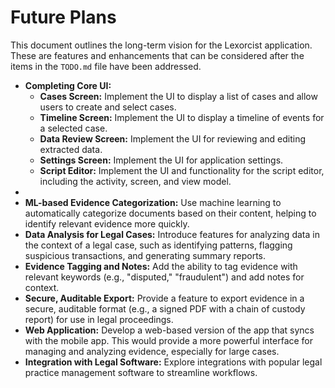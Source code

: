 # Future Plans

This document outlines the long-term vision for the Lexorcist application. These are features and enhancements that can be considered after the items in the `TODO.md` file have been addressed.

- **Completing Core UI:**
  - **Cases Screen:** Implement the UI to display a list of cases and allow users to create and select cases.
  - **Timeline Screen:** Implement the UI to display a timeline of events for a selected case.
  - **Data Review Screen:** Implement the UI for reviewing and editing extracted data.
  - **Settings Screen:** Implement the UI for application settings.
  - **Script Editor:** Implement the UI and functionality for the script editor, including the activity, screen, and view model.
- 
- **ML-based Evidence Categorization:** Use machine learning to automatically categorize documents based on their content, helping to identify relevant evidence more quickly.
- **Data Analysis for Legal Cases:** Introduce features for analyzing data in the context of a legal case, such as identifying patterns, flagging suspicious transactions, and generating summary reports.
- **Evidence Tagging and Notes:** Add the ability to tag evidence with relevant keywords (e.g., "disputed," "fraudulent") and add notes for context.
- **Secure, Auditable Export:** Provide a feature to export evidence in a secure, auditable format (e.g., a signed PDF with a chain of custody report) for use in legal proceedings.
- **Web Application:** Develop a web-based version of the app that syncs with the mobile app. This would provide a more powerful interface for managing and analyzing evidence, especially for large cases.
- **Integration with Legal Software:** Explore integrations with popular legal practice management software to streamline workflows.


